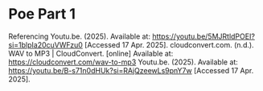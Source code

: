 # Poe Part 1

Referencing
Youtu.be. (2025). Available at: https://youtu.be/5MJRtldPOEI?si=1blpIa20cuVWFzu0 [Accessed 17 Apr. 2025].
cloudconvert.com. (n.d.). WAV to MP3 | CloudConvert. [online] Available at: https://cloudconvert.com/wav-to-mp3
Youtu.be. (2025). Available at: https://youtu.be/B-s71n0dHUk?si=RAjQzeewLs9pnY7w [Accessed 17 Apr. 2025].
